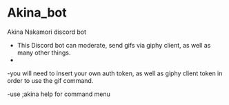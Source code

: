 # Akina_bot
Akina Nakamori discord bot

- This Discord bot can moderate, send gifs via giphy client, as well as many other things. 
- 
-you will need to insert your own auth token, as well as giphy client token in order to use the gif command.

-use ;akina help for command menu


